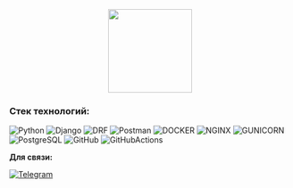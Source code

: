 <div id="header" align="center">
    <img src="https://i.giphy.com/media/v1.Y2lkPTc5MGI3NjExcG5mbTg5dWw0cWtpejV3cm9jajVkcjQzbTcza25icXpqa2hzeTJqYiZlcD12MV9pbnRlcm5hbF9naWZfYnlfaWQmY3Q9cw/ZGbnid8SQaLvd5FnLz/giphy.gif" width="150"/>
</div>

[//]: # (<b> Обо мне: </b><br>)
[//]: # (<div>Всем привет ! Меня зовут Андрей. Я Python разработчик!</div>)

### <b> Стек технологий: </b>

![Python](https://img.shields.io/badge/-Python-df?style=for-the-badge&logo=Python&labelColor=yellow&color=blue)
![Django](https://img.shields.io/badge/-Django-df?style=for-the-badge&logo=Django&labelColor=darkgreen&color=blue)
![DRF](https://img.shields.io/badge/-REST-df?style=for-the-badge&logo=Django&labelColor=darkgreen&color=blue)
![Postman](https://img.shields.io/badge/-Postman-df?style=for-the-badge&logo=Postman&labelColor=black&color=blue)
![DOCKER](https://img.shields.io/badge/-DOCKER-df?style=for-the-badge&logo=DOCKER&labelColor=lightblue&color=blue)
![NGINX](https://img.shields.io/badge/-Nginx-df?style=for-the-badge&logo=NGINX&labelColor=green&color=blue)
![GUNICORN](https://img.shields.io/badge/-Gunicorn-df?style=for-the-badge&logo=Gunicorn&labelColor=lightgreen&color=blue)
![PostgreSQL](https://img.shields.io/badge/-PostgreSQL-df?style=for-the-badge&logo=PostgreSQL&labelColor=lightblue&color=blue)
![GitHub](https://img.shields.io/badge/-GitHub-df?style=for-the-badge&logo=GitHub&labelColor=black&color=blue)
![GitHubActions](https://img.shields.io/badge/-GitHubActions-df?style=for-the-badge&logo=GitHubActions&labelColor=black&color=blue)

<b>Для связи:</b><br>

[![Telegram](https://img.shields.io/badge/-Telegram-df?style=for-the-badge&logo=Telegram&labelColor=blue&color=blue)](https://t.me/Petrov_KRS)


<!--
Кнопка авторства!
[![GitHub](https://img.shields.io/badge/-Андрей_Петров-df?style=for-the-badge&logo=GitHub&labelColor=black&color=blue)](https://github.com/PetrovKRS)

стек с мелкими плоскими иконками
![Python](https://img.shields.io/badge/-PYTHON-df?style=flat-square&logo=Python&labelColor=yellow&color=blue)
![Django](https://img.shields.io/badge/-DjANGO-df?style=flat-square&logo=Django&logoColor=yellow&labelColor=darkgreen&color=darkgreen)
![DRF](https://img.shields.io/badge/REST-ghfthg?style=flat-square&logo=Django&logoColor=yellow&label=DJANGO&labelColor=darkgreen&color=blue)
![Postman](https://img.shields.io/badge/-Postman-df?style=flat-square&logo=Postman&labelColor=black&color=blue)
![DOCKER](https://img.shields.io/badge/-DOCKER-df?style=flat-square&logo=DOCKER&labelColor=lightblue&color=blue)
![NGINX](https://img.shields.io/badge/-Nginx-df?style=flat-square&logo=NGINX&labelColor=green&color=blue)
![GUNICORN](https://img.shields.io/badge/-Gunicorn-df?style=flat-square&logo=Gunicorn&labelColor=lightgreen&color=blue)
![PostgreSQL](https://img.shields.io/badge/-PostgreSQL-df?style=flat-square&logo=PostgreSQL&labelColor=lightblue&color=blue)
![GitHub](https://img.shields.io/badge/-GitHub-df?style=flat-square&logo=GitHub&labelColor=black&color=blue)
![GitHubActions](https://img.shields.io/badge/-GitHubActions-df?style=&logo=GitHubActions&logoColor=yellow&labelColor=black&color=blue)
-->
